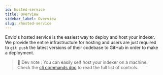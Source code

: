 ```yaml
---
id: hosted-service
title: Overview
sidebar_label: Overview
slug: /hosted-service
---
```


Envio's hosted service is the easiest way to deploy and host your indexer. We provide the entire infrastructure for hosting and users are just required to `git push` the latest versions of their codebase to GitHub in order to make a deployment.

> 🧰 Dev note : You can easily self host your indexer on a machine. Check the [cli commands doc](../Guides/cli-commands.md) to read the full list of controls.
